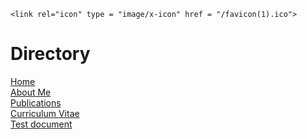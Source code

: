 <html>
  <title>Jacob Carignan</title>
  <head>
   
    <link rel="icon" type = "image/x-icon" href = "/favicon(1).ico">
  </head>


  <body>
    <h1>Directory</h1>
    <a href = "https://www.jacobcarignan.com/" >Home </a> 
    <br />
    <a href = "https://www.jacobcarignan.com/about_me" >About Me </a>
    <br/>
    <a href = "https://www.jacobcarignan.com/publications">Publications</a>
    <br/>
    <a href = "https://www.jacobcarignan.com/CV">Curriculum Vitae</a>
    <br/>
    <a href = "https://www.jacobcarignan.com/test">Test document</a>




    
  </body>


  
</html>

